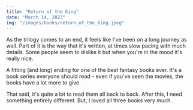 ```yaml
---
title: "Return of the King"
date: "March 14, 2023"
img: "/images/books/return_of_the_king.jpeg"
---
```


As the trilogy comes to an end, it feels like I've been on a long journey as well.
Part of it is the way that it's written, at times slow pacing with much details.
Some people seem to dislike it but when you're in the mood it's really nice.

A fitting (and long) ending for one of the best fantasy books ever. 
It's a book series everyone should read - even if you've seen the movies, the books have a lot more to give.

That said, it's quite a lot to read them all back to back. After this, I need something entirely different.
But, I loved all three books very much.